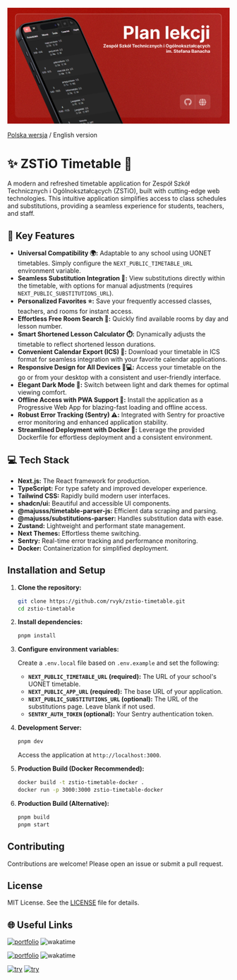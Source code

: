 ![App screenshot](src/assets/school-og.png)

[Polska wersja](README.pl.md) / English version

# ✨ ZSTiO Timetable 🚀

A modern and refreshed timetable application for Zespół Szkół Technicznych i Ogólnokształcących (ZSTiO), built with cutting-edge web technologies. This intuitive application simplifies access to class schedules and substitutions, providing a seamless experience for students, teachers, and staff.

## 🚀 Key Features

- **Universal Compatibility 🌍:** Adaptable to any school using UONET timetables. Simply configure the `NEXT_PUBLIC_TIMETABLE_URL` environment variable.
- **Seamless Substitution Integration 🔄:** View substitutions directly within the timetable, with options for manual adjustments (requires `NEXT_PUBLIC_SUBSTITUTIONS_URL`).
- **Personalized Favorites ⭐:** Save your frequently accessed classes, teachers, and rooms for instant access.
- **Effortless Free Room Search 🔎:** Quickly find available rooms by day and lesson number.
- **Smart Shortened Lesson Calculator ⏱️:** Dynamically adjusts the timetable to reflect shortened lesson durations.
- **Convenient Calendar Export (ICS) 📅:** Download your timetable in ICS format for seamless integration with your favorite calendar applications.
- **Responsive Design for All Devices 📱💻:** Access your timetable on the go or from your desktop with a consistent and user-friendly interface.
- **Elegant Dark Mode 🌙:** Switch between light and dark themes for optimal viewing comfort.
- **Offline Access with PWA Support 🔌:** Install the application as a Progressive Web App for blazing-fast loading and offline access.
- **Robust Error Tracking (Sentry) ⚠️:** Integrated with Sentry for proactive error monitoring and enhanced application stability.
- **Streamlined Deployment with Docker 🐳:** Leverage the provided Dockerfile for effortless deployment and a consistent environment.

## 💻 Tech Stack

- **Next.js:** The React framework for production.
- **TypeScript:** For type safety and improved developer experience.
- **Tailwind CSS:** Rapidly build modern user interfaces.
- **shadcn/ui:** Beautiful and accessible UI components.
- **@majusss/timetable-parser-js:** Efficient data scraping and parsing.
- **@majusss/substitutions-parser:** Handles substitution data with ease.
- **Zustand:** Lightweight and performant state management.
- **Next Themes:** Effortless theme switching.
- **Sentry:** Real-time error tracking and performance monitoring.
- **Docker:** Containerization for simplified deployment.

## Installation and Setup

1. **Clone the repository:**

   ```bash
   git clone https://github.com/rvyk/zstio-timetable.git
   cd zstio-timetable
   ```

2. **Install dependencies:**

   ```bash
   pnpm install
   ```

3. **Configure environment variables:**

   Create a `.env.local` file based on `.env.example` and set the following:

   - **`NEXT_PUBLIC_TIMETABLE_URL` (required):** The URL of your school's UONET timetable.
   - **`NEXT_PUBLIC_APP_URL` (required):** The base URL of your application.
   - **`NEXT_PUBLIC_SUBSTITUTIONS_URL` (optional):** The URL of the substitutions page. Leave blank if not used.
   - **`SENTRY_AUTH_TOKEN` (optional):** Your Sentry authentication token.

4. **Development Server:**

   ```bash
   pnpm dev
   ```

   Access the application at `http://localhost:3000`.

5. **Production Build (Docker Recommended):**

   ```bash
   docker build -t zstio-timetable-docker .
   docker run -p 3000:3000 zstio-timetable-docker
   ```

6. **Production Build (Alternative):**

   ```bash
   pnpm build
   pnpm start
   ```

## Contributing

Contributions are welcome! Please open an issue or submit a pull request.

## License

MIT License. See the [LICENSE](LICENSE) file for details.

## 🌐 Useful Links

[![portfolio](https://img.shields.io/badge/GitHub-rvyk-100000?style=for-the-badge&logo=github&logoColor=white)](https://github.com/rvyk/) ![wakatime](https://wakatime.com/badge/user/36446820-2c24-47ad-9fdd-838263034b78/project/c9b72050-b8e0-4f02-b4db-c2185c0b69c4.svg?style=for-the-badge)

[![portfolio](https://img.shields.io/badge/Github-majusss-100000?style=for-the-badge&logo=github&logoColor=white)](https://github.com/majusss/) ![wakatime](https://wakatime.com/badge/user/63d00a78-aaef-4163-98f0-5695127e3103/project/018b396b-d9dc-4f6e-add4-ffe9bf124fb6.svg?style=for-the-badge)

[![try](https://img.shields.io/badge/TRY_DEVELOPMENT-0A66C2?style=for-the-badge&logoColor=white)](https://dev.rvyk.tech/)
[![try](https://img.shields.io/badge/TRY_PRODUCTION-0A66C2?style=for-the-badge&logoColor=white)](https://plan.zstiojar.edu.pl/)
